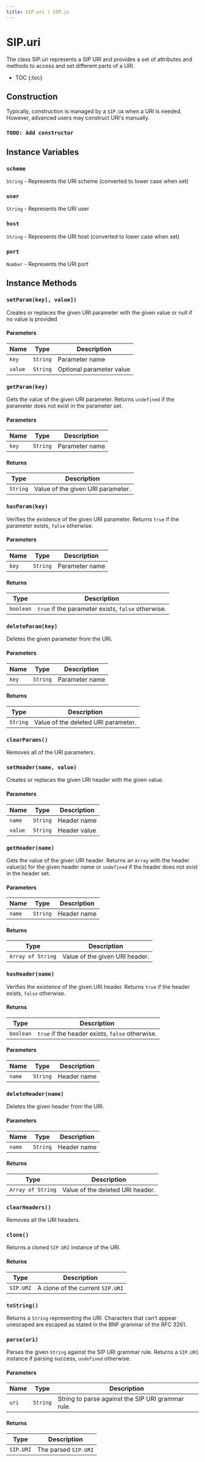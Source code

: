 ```yaml
---
title: SIP.uri | SIP.js
---
```

# SIP.uri

The class SIP.uri represents a SIP URI and provides a set of attributes and methods to access and set different parts of a URI.

* TOC
{:toc}

## Construction

Typically, construction is managed by a `SIP.UA` when a URI is needed. However, advanced users may construct URI's manually.

### `TODO: Add constructor`

## Instance Variables

### `scheme`

`String` - Represents the URI scheme (converted to lower case when set)

### `user`

`String` - Represents the URI user

### `host`

`String` - Represents the URI host (converted to lower case when set)

### `port`

`Number` - Represents the URI port

## Instance Methods

### `setParam(key[, value])`

Creates or replaces the given URI parameter with the given value or null if no value is provided

#### Parameters

Name | Type | Description
-----|------|--------------
`key`|`String`|Parameter name
`value`|`String`|Optional parameter value

### `getParam(key)`

Gets the value of the given URI parameter. Returns `undefined` if the parameter does not exist in the parameter set.

#### Parameters

Name | Type | Description
-----|------|--------------
`key`|`String`|Parameter name

#### Returns

Type | Description
-|-
`String`|Value of the given URI parameter.

### `hasParam(key)`

Verifies the existence of the given URI parameter. Returns `true` if the parameter exists, `false` otherwise. 

#### Parameters

Name | Type | Description
-----|------|--------------
`key`|`String`|Parameter name

#### Returns

Type | Description
-|-
`boolean`|`true` if the parameter exists, `false` otherwise.

### `deleteParam(key)`

Deletes the given parameter from the URI.

#### Parameters

Name | Type | Description
-----|------|--------------
`key`|`String`|Parameter name

#### Returns

Type | Description
-|-
`String`|Value of the deleted URI parameter.

### `clearParams()`

Removes all of the URI parameters.

### `setHeader(name, value)`

Creates or replaces the given URI header with the given value.

#### Parameters

Name | Type | Description
-----|------|--------------
`name`|`String`|Header name
`value`|`String`|Header value

### `getHeader(name)`

Gets the value of the given URI header. Returns an `Array` with the header value(s) for the given header name or `undefined` if the header does not exist in the header set. 

#### Parameters

Name | Type | Description
-----|------|--------------
`name`|`String`|Header name

#### Returns

Type | Description
-|-
`Array of String`|Value of the given URI header.

### `hasHeader(name)`

Verifies the existence of the given URI header. Returns `true` if the header exists, `false` otherwise.

#### Returns

Type | Description
-|-
`boolean`|`true` if the header exists, `false` otherwise.

#### Parameters

Name | Type | Description
-----|------|--------------
`name`|`String`|Header name

### `deleteHeader(name)`

Deletes the given header from the URI.

#### Parameters

Name | Type | Description
-----|------|--------------
`name`|`String`|Header name

#### Returns

Type | Description
-|-
`Array of String`|Value of the deleted URI header.

### `clearHeaders()`

Removes all the URI headers.

### `clone()`

Returns a cloned `SIP.URI` instance of the URI.

#### Returns

Type | Description
-|-
`SIP.URI`|A clone of the current `SIP.URI`

### `toString()`

Returns a `String` representing the URI. Characters that can’t appear unescaped are escaped as stated in the BNF grammar of the RFC 3261.

### `parse(uri)`

Parses the given `String` against the SIP URI grammar rule. Returns a `SIP.URI` instance if parsing success, `undefined` otherwise.

#### Parameters

Name | Type | Description
-----|------|--------------
`uri`|`String`|String to parse against the SIP URI grammar rule.

#### Returns

Type | Description
-|-
`SIP.URI`|The parsed `SIP.URI`